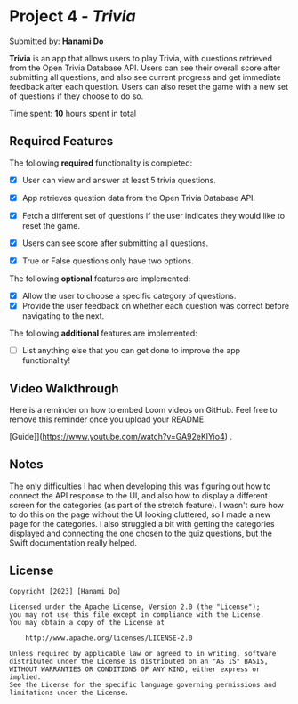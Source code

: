 # Project 4 - *Trivia*

Submitted by: **Hanami Do**

**Trivia** is an app that allows users to play Trivia, with questions retrieved from the Open Trivia Database API. Users can see their overall score after submitting all questions, and also see current progress and get immediate feedback after each question. Users can also reset the game with a new set of questions if they choose to do so. 

Time spent: **10** hours spent in total

## Required Features

The following **required** functionality is completed:

- [x] User can view and answer at least 5 trivia questions.
- [x] App retrieves question data from the Open Trivia Database API.
- [x] Fetch a different set of questions if the user indicates they would like to reset the game.
- [x] Users can see score after submitting all questions.
- [x] True or False questions only have two options.


The following **optional** features are implemented:

  
- [x] Allow the user to choose a specific category of questions.
- [x] Provide the user feedback on whether each question was correct before navigating to the next.

The following **additional** features are implemented:

- [ ] List anything else that you can get done to improve the app functionality!

## Video Walkthrough

Here is a reminder on how to embed Loom videos on GitHub. Feel free to remove this reminder once you upload your README. 

[Guide]](https://www.youtube.com/watch?v=GA92eKlYio4) .

## Notes

The only difficulties I had when developing this was figuring out how to connect the API response to the UI, and also how to display a different screen for the categories (as part of the stretch feature). I wasn't sure how to do this on the page without the UI looking cluttered, so I made a new page for the categories. I also struggled a bit with getting the categories displayed and connecting the one chosen to the quiz questions, but the Swift documentation really helped. 

## License

    Copyright [2023] [Hanami Do]

    Licensed under the Apache License, Version 2.0 (the "License");
    you may not use this file except in compliance with the License.
    You may obtain a copy of the License at

        http://www.apache.org/licenses/LICENSE-2.0

    Unless required by applicable law or agreed to in writing, software
    distributed under the License is distributed on an "AS IS" BASIS,
    WITHOUT WARRANTIES OR CONDITIONS OF ANY KIND, either express or implied.
    See the License for the specific language governing permissions and
    limitations under the License.
